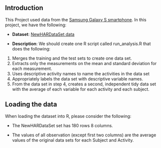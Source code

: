 ## Introduction

This Project used data from
the <a href="http://archive.ics.uci.edu/ml/datasets/Human+Activity+Recognition+Using+Smartphones">Samsung Galaxy S smartphone</a>. 
In this project, we have the following:

* <b>Dataset</b>: <a href="https://d396qusza40orc.cloudfront.net/getdata%2Fprojectfiles%2FUCI%20HAR%20Dataset.zip">NewHARDataSet data</a>

* <b>Description</b>: We should create one R script called run_analysis.R that does the following:

<ol>
<li>Merges the training and the test sets to create one data set.</li>
<li>Extracts only the measurements on the mean and standard deviation for each measurement.</li>
<li>Uses descriptive activity names to name the activities in the data set</li>
<li>Appropriately labels the data set with descriptive variable names.</li>
<li>From the data set in step 4, creates a second, independent tidy data set with the average of each variable for each activity and each subject.</li>
</ol>

## Loading the data

When loading the dataset into R, please consider the following:

* The NewHARDataSet set has 180 rows 8 columns.

* The values of all observation (except first two columns) are the average values of the original data sets for each Subject and Activity.

